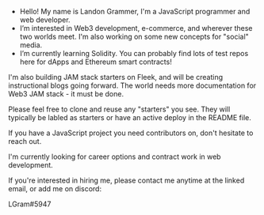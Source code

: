- Hello! My name is Landon Grammer, I'm a JavaScript programmer and web developer. 
- I’m interested in Web3 development, e-commerce, and wherever these two worlds meet. I'm also working on some new concepts for "social" media.
- I’m currently learning Solidity. You can probably find lots of test repos here for dApps and Ethereum smart contracts!

I'm also building JAM stack starters on Fleek, and will be creating instructional blogs going forward. The world needs more documentation for Web3 JAM stack - it must be done. 

Please feel free to clone and reuse any "starters" you see. They will typically be labled as starters or have an active deploy in the README file. 

If you have a JavaScript project you need contributors on, don't hesitate to reach out.

I'm currently looking for career options and contract work in web development. 

If you're interested in hiring me, please contact me anytime at the linked email, or add me on discord:

LGram#5947
